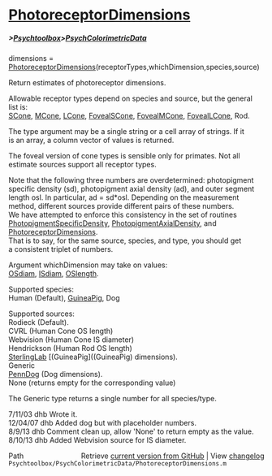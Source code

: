 # [PhotoreceptorDimensions](PhotoreceptorDimensions)
##### >[Psychtoolbox](Psychtoolbox)>[PsychColorimetricData](PsychColorimetricData)

 dimensions = [PhotoreceptorDimensions](PhotoreceptorDimensions)(receptorTypes,whichDimension,species,source)  
  
 Return estimates of photoreceptor dimensions.  
  
 Allowable receptor types depend on species and source, but the general  
 list is:  
    [SCone](SCone), [MCone](MCone), [LCone](LCone), [FovealSCone](FovealSCone), [FovealMCone](FovealMCone), [FovealLCone](FovealLCone), Rod.  
  
 The type argument may be a single string or a cell array of strings.  If it  
 is an array, a column vector of values is returned.  
  
 The foveal version of cone types is sensible only for primates.  Not all  
 estimate sources support all receptor types.  
  
 Note that the following three numbers are overdetermined: photopigment  
 specific density (sd), photopigment axial density (ad), and outer segment  
 length osl.  In particular, ad = sd\*osl.  Depending on the measurement  
 method, different sources provide different pairs of these numbers.  
 We have attempted to enforce this consistency in the set of routines  
 [PhotopigmentSpecificDensity](PhotopigmentSpecificDensity), [PhotopigmentAxialDensity](PhotopigmentAxialDensity), and [PhotoreceptorDimensions](PhotoreceptorDimensions).  
 That is to say, for the same source, species, and type, you should get  
 a consistent triplet of numbers.  
  
 Argument whichDimension may take on values:  
    [OSdiam](OSdiam), [ISdiam](ISdiam), [OSlength](OSlength).  
  
 Supported species:  
        Human (Default), [GuineaPig](GuineaPig), Dog  
  
 Supported sources:  
   Rodieck (Default).  
   CVRL (Human Cone OS length)  
   Webvision (Human Cone IS diameter)  
   Hendrickson (Human Rod OS length)  
   [SterlingLab](SterlingLab) [(GuineaPig]((GuineaPig) dimensions).  
   Generic  
   [PennDog](PennDog) (Dog dimensions).  
   None (returns empty for the corresponding value)  
  
 The Generic type returns a single number for all species/type.  
  
 7/11/03  dhb  Wrote it.  
 12/04/07 dhb  Added dog but with placeholder numbers.  
 8/9/13   dhb  Comment clean up, allow 'None' to return empty as the value.  
 8/10/13  dhb  Added Webvision source for IS diameter.  




<div class="code_header" style="text-align:right;">
  <span style="float:left;">Path&nbsp;&nbsp;</span> <span class="counter">Retrieve <a href=
  "https://raw.github.com/Psychtoolbox-3/Psychtoolbox-3/beta/Psychtoolbox/PsychColorimetricData/PhotoreceptorDimensions.m">current version from GitHub</a> | View <a href=
  "https://github.com/Psychtoolbox-3/Psychtoolbox-3/commits/beta/Psychtoolbox/PsychColorimetricData/PhotoreceptorDimensions.m">changelog</a></span>
</div>
<div class="code">
  <code>Psychtoolbox/PsychColorimetricData/PhotoreceptorDimensions.m</code>
</div>

